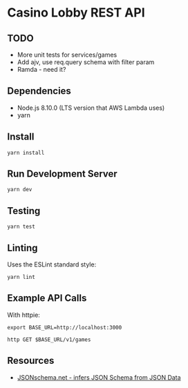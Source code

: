 # Casino Lobby REST API

## TODO

* More unit tests for services/games
* Add ajv, use req.query schema with filter param
* Ramda - need it?

## Dependencies

* Node.js 8.10.0 (LTS version that AWS Lambda uses)
* yarn

## Install

```
yarn install
```

## Run Development Server

```
yarn dev
```

## Testing

```
yarn test
```

## Linting

Uses the ESLint standard style:

```
yarn lint
```

## Example API Calls

With httpie:

```
export BASE_URL=http://localhost:3000
```

```
http GET $BASE_URL/v1/games
```

## Resources

* [JSONschema.net - infers JSON Schema from JSON Data](JSONschema.net)
